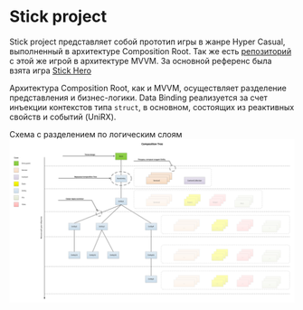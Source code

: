 # Stick project
Stick project представляет собой прототип игры в жанре Hyper Casual, выполненный в архитектуре Composition Root. 
Так же есть [репозиторий](https://github.com/laststare/ZenStickProject) с этой же игрой в архитектуре MVVM.
За основной референс была взята игра [Stick Hero](https://apps.apple.com/ru/app/stick-hero/id918338898) 

Архитектура Composition Root, как и MVVM, осуществляет разделение представления и бизнес-логики. Data Binding реализуется за счет инъекции контекстов типа <code>struct</code>, в основном, состоящих из реактивных свойств и событий (UniRX). 

Схема с разделением по логическим слоям
![Image alt](https://github.com/laststare/StickProject/blob/master/Assets/CompositionTree.png)
